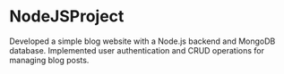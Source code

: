 # NodeJSProject
Developed a simple blog website with a Node.js backend and MongoDB database. Implemented user authentication and CRUD operations for managing blog posts. 
